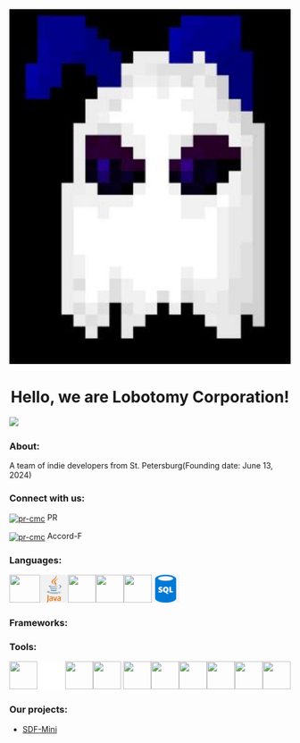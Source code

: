 <img src="logo.jpg">
<h1 align="center">Hello, we are Lobotomy Corporation!</h1>
<img src="https://komarev.com/ghpvc/?username=lobotomy-corp&label=Profile%20views&color=fc7005&style=flat"/>
<h3 align="left">About:</h3>
<p align="left">A team of indie developers from St. Petersburg(Founding date: June 13, 2024)</p>
<h3 align="left">Connect with us:</h3>
<p align="left">

<a href="https://t.me/pr_cmc" target="blank"><img align="center" src="https://upload.wikimedia.org/wikipedia/commons/thumb/8/83/Telegram_2019_Logo.svg/1200px-Telegram_2019_Logo.svg.png" alt="pr-cmc" height="50" width="50" /></a>
PR
</p><p align="left">

<a href="https://t.me/Accord_Fmajor" target="blank"><img align="center" src="https://upload.wikimedia.org/wikipedia/commons/thumb/8/83/Telegram_2019_Logo.svg/1200px-Telegram_2019_Logo.svg.png" alt="pr-cmc" height="50" width="50" /></a>
Accord-F
</p>

<h3 align="left">Languages:</h3>
<p align="left">
<a href="https://dotnet.microsoft.com/ru-ru/languages/csharp"><img aling="center" src="https://png.klev.club/uploads/posts/2024-05/png-klev-club-p511-p-c-png-13.png" height="50" width="55"></a><a href="https://www.java.com/ru/"><img aling="center" src="images.png" height="50" width="50"></a><a href="https://www.python.org/"><img aling="center" src="https://upload.wikimedia.org/wikipedia/commons/thumb/c/c3/Python-logo-notext.svg/1200px-Python-logo-notext.svg.png" height="50" width="50"></a><a href="https://ru.wikipedia.org/wiki/HTML"><img aling="center" src="https://cdn.iconscout.com/icon/free/png-256/free-html-logo-icon-download-in-svg-png-gif-file-formats--brand-development-tools-pack-logos-icons-225995.png?f=webp&w=128" height="50" width="50"></a><a href="https://ru.wikipedia.org/wiki/CSS"><img aling="center" src="https://cdn-icons-png.flaticon.com/512/5968/5968242.png" height="50" width="50"></a><a href="https://ru.wikipedia.org/wiki/SQL"><img aling="center" src="img.png" height="50" width="50"></a>
</p>
<h3 align="left">Frameworks:</h3>
<h3 align="left">Tools:</h3>
<p align="left">
<a href="https://code.visualstudio.com/"><img aling="center" src="https://upload.wikimedia.org/wikipedia/commons/thumb/9/9a/Visual_Studio_Code_1.35_icon.svg/1024px-Visual_Studio_Code_1.35_icon.svg.png" height="50" width="50"></a><a href="https://www.microsoft.com/ru-ru/software-download/windows11"><img aling="center" src="windows.png" height="50" width="50"></a><a href="https://ru.wikipedia.org/wiki/Windows_Subsystem_for_Linux"><img aling="center" src="https://static.wikia.nocookie.net/logopedia/images/5/5a/Windows_Subsystem_for_Linux_icon.png/revision/latest/scale-to-width-down/200?cb=20240306141837" height="50" width="50"></a><a href="https://git-scm.com/"><img aling="center" src="https://kagarlickij.com/wp-content/uploads/2015/12/gitlogo.png" height="50" width="50"></a>
<a href="https://github.com/"><img aling="center" src="https://encrypted-tbn0.gstatic.com/images?q=tbn:ANd9GcSbqj9Ii13d6hx5a9kyLnC5A8A96LDSaSZv_w&s" height="50" width="50"></a><a href="https://dotnet.microsoft.com/ru-ru/"><img aling="center" src="https://encrypted-tbn0.gstatic.com/images?q=tbn:ANd9GcTzemPW2zVigKv44mjIDfGwrf_Rgzcyu07m_A&s" height="50" width="50"></a><a href="https://ru.wikipedia.org/wiki/PowerShell"><img aling="center" src="https://upload.wikimedia.org/wikipedia/commons/a/af/PowerShell_Core_6.0_icon.png" height="50" width="50"></a><a href="https://www.aseprite.org/"><img aling="center" src="https://upload.wikimedia.org/wikipedia/commons/thumb/6/69/Logo_Aseprite.svg/800px-Logo_Aseprite.svg.png" height="50" width="50"></a><a href="https://unity.com/"><img aling="center" src="https://static.tildacdn.com/tild3632-3331-4635-a262-663063646533/U.svg" height="50" width="50"></a><a href="https://www.image-line.com/fl-studio/"><img aling="center" src="https://c0.klipartz.com/pngpicture/849/477/sticker-png-fl-studio-mobile-computer-icons-music-android-food-studio-orange-computer-wallpaper-fruit.png" height="50" width="50"></a>
</p>

<h3>Our projects: </h3>
<ul>
  <li><a href="https://github.com/lobotomy-corp/sdf-mini"><p>SDF-Mini</p></a></li>
</ul>
